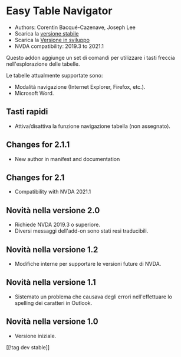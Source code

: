 # Easy Table Navigator #

* Authors: Corentin Bacqué-Cazenave, Joseph Lee
* Scarica la  [versione stabile][1]
* Scarica la [Versione in sviluppo][2]
* NVDA compatibility: 2019.3 to 2021.1

Questo addon aggiunge un set di comandi per utilizzare i tasti freccia
nell'esplorazione delle tabelle.

Le tabelle attualmente supportate sono:

* Modalità navigazione (Internet Explorer, Firefox, etc.).
* Microsoft Word.

## Tasti rapidi

* Attiva/disattiva la funzione navigazione tabella (non assegnato).

## Changes for 2.1.1

* New author in manifest and documentation

## Changes for 2.1

* Compatibility with NVDA 2021.1

## Novità nella versione 2.0

* Richiede NVDA 2019.3 o superiore.
* Diversi messaggi dell'add-on sono stati resi traducibili.

## Novità nella versione 1.2

* Modifiche interne per supportare le versioni future di NVDA.

## Novità nella versione 1.1

* Sistemato un problema che causava degli errori nell'effettuare lo spelling
  dei caratteri in Outlook.

## Novità nella versione 1.0

*   Versione iniziale.

[[!tag dev stable]]

[1]: https://addons.nvda-project.org/files/get.php?file=etn

[2]: https://addons.nvda-project.org/files/get.php?file=etn-dev
